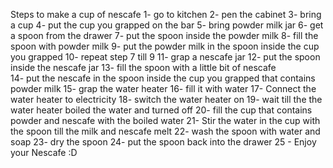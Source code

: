 Steps to make a cup of nescafe
    1- go to kitchen
    2- pen the cabinet
    3- bring a cup
    4- put the cup you grapped on the bar
    5- bring powder milk jar
    6- get a spoon from the drawer
    7- put the spoon inside the powder milk 
    8- fill the spoon with powder milk
    9- put the powder milk in the spoon inside the cup you grapped
    10- repeat step 7 till 9
    11- grap a nescafe jar 
    12- put the spoon inside the nescafe jar 
    13- fill the spoon with a little bit of nescafe  
    14- put the nescafe in the spoon inside the cup you grapped that contains powder milk
    15- grap the water  heater
    16- fill it with water
    17- Connect the water heater to electricity
    18- switch the water heater on
    19- wait till the the water heater boiled the water and turned off
    20- fill the cup that contains powder and nescafe with the boiled water
    21- Stir the water in the cup with the spoon till the milk and nescafe melt 
    22- wash the spoon with water and soap
    23- dry the spoon
    24- put the spoon back into the drawer
    25 - Enjoy your Nescafe :D



